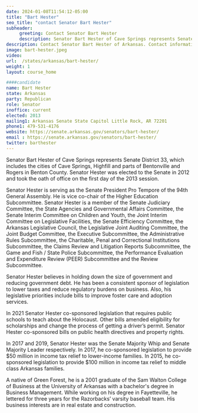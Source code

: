 ```yaml
---
date: 2024-01-08T11:54:12-05:00
title: "Bart Hester"
seo_title: "contact Senator Bart Hester"
subheader:
     greeting: Contact Senator Bart Hester
     description: Senator Bart Hester of Cave Springs represents Senate District 33, which includes the cities of Cave Springs, Highfill and parts of Bentonville and Rogers in Benton County.  Senator Hester was elected to the Senate in 2012 and took the oath of office on the first day of the 2013 session.
description: Contact Senator Bart Hester of Arkansas. Contact information for Bart Hester includes email address, phone number, and mailing address.
image: bart-hester.jpeg
video:
url:  /states/arkansas/bart-hester/
weight: 1
layout: course_home

####candidate
name: Bart Hester
state: Arkansas
party: Republican
role: Senator
inoffice: current
elected: 2013
mailing1: Arkansas Senate State Capitol Little Rock, AR 72201
phone1: 479-531-4176
website: https://senate.arkansas.gov/senators/bart-hester/
email : https://senate.arkansas.gov/senators/bart-hester/
twitter: barthester
---
```


Senator Bart Hester of Cave Springs represents Senate District 33, which includes the cities of Cave Springs, Highfill and parts of Bentonville and Rogers in Benton County.  Senator Hester was elected to the Senate in 2012 and took the oath of office on the first day of the 2013 session.

Senator Hester is serving as the Senate President Pro Tempore of the 94th General Assembly.  He is vice co-chair of the Higher Education Subcommittee.  Senator Hester is a member of the Senate Judiciary Committee, the State Agencies and Governmental Affairs Committee, the Senate Interim Committee on Children and Youth, the Joint Interim Committee on Legislative Facilities, the Senate Efficiency Committee, the Arkansas Legislative Council, the Legislative Joint Auditing Committee, the Joint Budget Committee, the Executive Subcommittee, the Administrative Rules Subcommittee, the Charitable, Penal and Correctional Institutions Subcommittee, the Claims Review and Litigation Reports Subcommittee, the Game and Fish / State Police Subcommittee, the Performance Evaluation and Expenditure Review (PEER) Subcommittee and the Review Subcommittee.

Senator Hester believes in holding down the size of government and reducing government debt. He has been a consistent sponsor of legislation to lower taxes and reduce regulatory burdens on business. Also, his legislative priorities include bills to improve foster care and adoption services.  

In 2021 Senator Hester co-sponsored legislation that requires public schools to teach about the Holocaust. Other bills amended eligibility for scholarships and change the process of getting a driver’s permit.  Senator Hester co-sponsored bills on public health directives and property rights.

In 2017 and 2019, Senator Hester was the Senate Majority Whip and Senate Majority Leader respectively. In 2017, he co-sponsored legislation to provide $50 million in income tax relief to lower-income families. In 2015, he co-sponsored legislation to provide $100 million in income tax relief to middle class Arkansas families.

A native of Green Forest, he is a 2001 graduate of the Sam Walton College of Business at the University of Arkansas with a bachelor's degree in Business Management.  While working on his degree in Fayetteville, he lettered for three years for the Razorbacks’ varsity baseball team.  His business interests are in real estate and construction.
